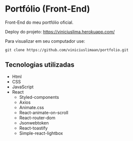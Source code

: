 # Portfólio (Front-End)
Front-End do meu portfólio oficial.

Deploy do projeto:
https://viniciuslima.herokuapp.com/

Para visualizar em seu computador use:

```
git clone https://github.com/viniciuslimaan/portfolio.git
```

## Tecnologias utilizadas
* Html
* CSS
* JavaScript
* React
    * Styled-components
    * Axios
    * Animate.css
    * React-animate-on-scroll
    * React-router-dom
    * Jsonwebtoken
    * React-toastify
    * Simple-react-lightbox

